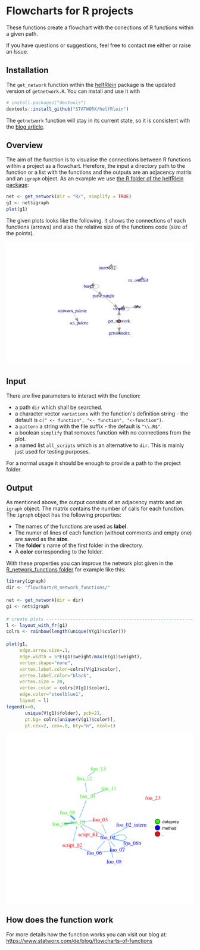 # Flowcharts for R projects

These functions create a flowchart with the conections of R functions within a given path.

If you have questions or suggestions, feel free to contact me either or raise an Issue.



## Installation

The `get_network` function within the [helfRlein]() package is the updated version of `getnetwork.R`.  You can install and use it with

```R
# install.packages("devtools")
devtools::install_github("STATWORX/helfRlein")
```

The `getnetwork` function will stay in its current state, so it is consistent with the [blog article](https://www.statworx.com/de/blog/flowcharts-of-functions).



## Overview

The aim of the function is to visualise the connections between R functions within a project as a flowchart. Herefore, the input a directory path to the function or a list with the functions and the outputs are an adjacency matrix and an `igraph` object. As an example we use [the R folder of the helfRlein package](https://github.com/STATWORX/helfRlein/tree/master/R):

```R
net <- get_network(dir = "R/", simplify = TRUE)
g1 <- net$igraph
plot(g1)
```

The given plots looks like the following. It shows the connections of each functions (arrows) and also the relative size of the functions code (size of the points).

![example-network-helfRlein](plots/example-network-helfRlein.png)

## Input

There are five parameters to interact with the function:

- a path `dir` which shall be searched.
- a character vector `variations` with the function's definition string - 
  the default is `c(" <- function", "<- function", "<-function")`.
- a `pattern` a string with the file suffix - the default is `"\\.R$"`.
- a boolean `simplify` that removes function with no connections from the plot.
- a named list `all_scripts` which is an alternative to  `dir`. This is mainly just used for testing purposes.

For a normal usage it should be enough to provide a path to the project folder.



## Output

As mentioned above, the output consists of an adjacency matrix and an `igraph` object. The matrix contains the number of calls for each function. The `igraph` object has the following properties:

- The names of the functions are used as **label**.
- The numer of lines of each function (without comments and empty one) are saved as the **size**.
- The **folder**'s name of the first folder in the directory. 
- A **color** corresponding to the folder.

With these properties you can improve the network plot given in the [R_network_functions folder](https://github.com/STATWORX/blog/tree/master/flowchart/R_network_functions) for example like this:

```R
library(igraph)
dir <- "flowchart/R_network_functions/"

net <- get_network(dir = dir)
g1 <- net$igraph

# create plots ------------------------------------------------------------
l <- layout_with_fr(g1)
colrs <- rainbow(length(unique(V(g1)$color)))

plot(g1,
     edge.arrow.size=.1,
     edge.width = 5*E(g1)$weight/max(E(g1)$weight),
     vertex.shape="none",
     vertex.label.color=colrs[V(g1)$color],
     vertex.label.color="black",
     vertex.size = 20,
     vertex.color = colrs[V(g1)$color],
     edge.color="steelblue1",
     layout = l)
legend(x=0,
       unique(V(g1)$folder), pch=21,
       pt.bg= colrs[unique(V(g1)$color)],
       pt.cex=2, cex=.8, bty="n", ncol=1)
```

![example-network-helfRlein](plots/improved-network.png)

## How does the function work

For more details how the function works you can visit our blog at:
https://www.statworx.com/de/blog/flowcharts-of-functions